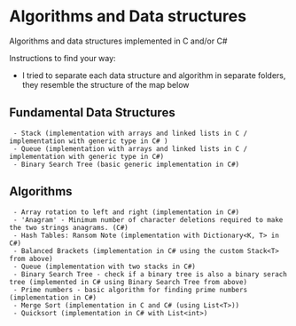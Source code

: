 # Algorithms and Data structures

  Algorithms and data structures implemented in C and/or C#

  Instructions to find your way:
  - I tried to separate each data structure and algorithm in separate folders, they resemble the structure of the map below

  ## Fundamental Data Structures
     - Stack (implementation with arrays and linked lists in C / implementation with generic type in C# )
     - Queue (implementation with arrays and linked lists in C / implementation with generic type in C#)
     - Binary Search Tree (basic generic implementation in C#)

  ## Algorithms
     - Array rotation to left and right (implementation in C#)
     - 'Anagram' - Minimum number of character deletions required to make the two strings anagrams. (C#)
     - Hash Tables: Ransom Note (implementation with Dictionary<K, T> in C#)
     - Balanced Brackets (implementation in C# using the custom Stack<T> from above)
     - Queue (implementation with two stacks in C#)
     - Binary Search Tree - check if a binary tree is also a binary serach tree (implemented in C# using Binary Search Tree from above)
     - Prime numbers - basic algorithm for finding prime numbers (implementation in C#)
     - Merge Sort (implementation in C and C# (using List<T>))
     - Quicksort (implementation in C# with List<int>)
